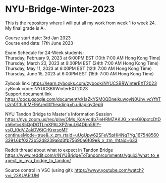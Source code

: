 # NYU-Bridge-Winter-2023

This is the repository where I will put all my work from week 1 to week 24. My final grade is A-. <br />

Course start date: 3rd Jan 2023 <br />
Course end date: 17th June 2023 <br />


Exam Schedule for 24-Week students:	<br />
Thursday, February 9, 2023 at 6:00PM EST	(10th 7:00 AM Hong Kong Time)  <br />
Thursday, March 23, 2023 at 6:00PM EST	(24th 7:00 AM Hong Kong Time) <br />
Thursday, May 11, 2023 at 6:00PM EST	(12th 7:00 AM Hong Kong Time) <br />
Thursday, June 15, 2023 at 6:00PM EST (15th 7:00 AM Hong Kong Time) <br />

Zybook link: https://learn.zybooks.com/zybook/NYUCSBRWinterEXT2023 <br />
zyBook code: NYUCSBRWinterEXT2023 <br />
Support document link <br />
https://docs.google.com/document/d/1aZkYSM0QDneIkuwoyN0Uhv_vcYfhTuzm01thJnMF9iA/edit#heading=h.u6apiqy0ep6

NYU Tandon Bridge to Master's Information Session
https://nyu.zoom.us/rec/play/OMs_KgVvc4b7ieHRMZAKJG_xmeGi0potcDtDxh6vtcsS5QgDGTLmXPALXPZmuL64Dbn5RlY-vsO_I0dV.ZakDV6tCrKrxrsoM?continueMode=true&_x_zm_rtaid=uUgUpw62SFeV5pHl4NqTYg.1675485603391.6bf0273b52d8239a8d3fb75690a6f09e&_x_zm_rhtaid=633

Reddit thread about what to expect in Tandon Bridge
https://www.reddit.com/r/NYUBridgeToTandon/comments/vguicj/what_to_expect_in_nyu_bridge_to_tandon/

Source control in VSC (using git):
https://www.youtube.com/watch?v=i_23KUAEtUM
